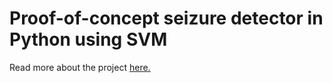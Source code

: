 # Proof-of-concept seizure detector in Python using SVM

Read more about the project [here.](https://www.slideshare.net/slideshow/embed_code/key/mZAxrcsds8c2eE)

